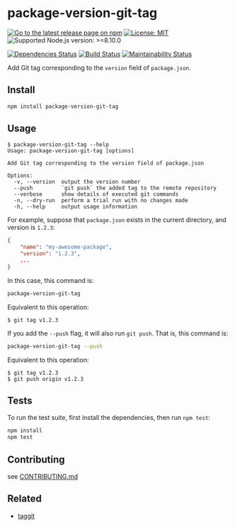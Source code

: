 # package-version-git-tag

[![Go to the latest release page on npm](https://img.shields.io/npm/v/package-version-git-tag.svg)][npm]
[![License: MIT](https://img.shields.io/static/v1?label=license&message=MIT&color=green)][github-license]
![Supported Node.js version: >=8.10.0](https://img.shields.io/static/v1?label=node&message=%3E%3D8.10.0&color=brightgreen)
<!-- [![bundle size](https://img.shields.io/bundlephobia/min/package-version-git-tag/2.0.0)](https://bundlephobia.com/result?p=package-version-git-tag@2.0.0) -->
[![Dependencies Status](https://david-dm.org/sounisi5011/package-version-git-tag/status.svg)](https://david-dm.org/sounisi5011/package-version-git-tag)
[![Build Status](https://dev.azure.com/sounisi5011/npm%20projects/_apis/build/status/sounisi5011.package-version-git-tag?branchName=master)](https://dev.azure.com/sounisi5011/npm%20projects/_build/latest?definitionId=2&branchName=master)
[![Maintainability Status](https://api.codeclimate.com/v1/badges/ac675a219746d53b79bc/maintainability)](https://codeclimate.com/github/sounisi5011/package-version-git-tag/maintainability)

[npm]: https://www.npmjs.com/package/package-version-git-tag
[github-license]: https://github.com/sounisi5011/package-version-git-tag/blob/v2.0.0/LICENSE

Add Git tag corresponding to the `version` field of `package.json`.

## Install

```sh
npm install package-version-git-tag
```

## Usage

```console
$ package-version-git-tag --help
Usage: package-version-git-tag [options]

Add Git tag corresponding to the version field of package.json

Options:
  -v, --version  output the version number
  --push         `git push` the added tag to the remote repository
  --verbose      show details of executed git commands
  -n, --dry-run  perform a trial run with no changes made
  -h, --help     output usage information
```

For example, suppose that `package.json` exists in the current directory, and version is `1.2.3`:

```json
{
    "name": "my-awesome-package",
    "version": "1.2.3",
    ...
}
```

In this case, this command is:

```sh
package-version-git-tag
```

Equivalent to this operation:

```console
$ git tag v1.2.3
```

If you add the `--push` flag, it will also run `git push`. That is, this command is:

```sh
package-version-git-tag --push
```

Equivalent to this operation:

```console
$ git tag v1.2.3
$ git push origin v1.2.3
```

## Tests

To run the test suite, first install the dependencies, then run `npm test`:

```sh
npm install
npm test
```

## Contributing

see [CONTRIBUTING.md](https://github.com/sounisi5011/package-version-git-tag/blob/master/CONTRIBUTING.md)

## Related

* [taggit](https://github.com/okunishinishi/node-taggit)

